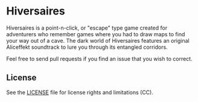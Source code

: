 # Hiversaires

Hiversaires is a point-n-click, or "escape" type game created for adventurers who remember games where you had to draw maps to find your way out of a cave. The dark world of Hiversaires features an original Aliceffekt soundtrack to lure you through its entangled corridors.

Feel free to send pull requests if you find an issue that you wish to correct.

## License

See the [LICENSE](LICENSE.md) file for license rights and limitations (CC).